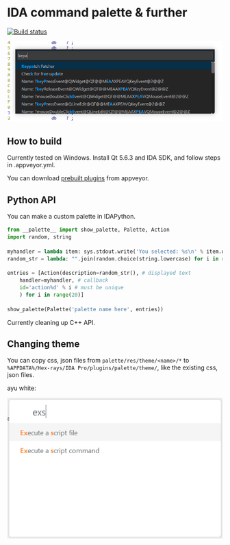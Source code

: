 # IDA command palette & further

[![Build status](https://ci.appveyor.com/api/projects/status/64ye84uag1v9rpn6?svg=true)](https://ci.appveyor.com/project/Jinmo/ifred)

![screenshot](screenshots/1.png)

## How to build

Currently tested on Windows. Install Qt 5.6.3 and IDA SDK, and follow steps in .appveyor.yml.

You can download [prebuilt plugins](https://ci.appveyor.com/project/Jinmo/ifred/build/artifacts) from appveyor.

## Python API

You can make a custom palette in IDAPython.

```py
from __palette__ import show_palette, Palette, Action
import random, string

myhandler = lambda item: sys.stdout.write('You selected: %s\n' % item.description)
random_str = lambda: "".join(random.choice(string.lowercase) for i in range(20))

entries = [Action(description=random_str(), # displayed text
    handler=myhandler, # callback
    id='action%d' % i # must be unique
    ) for i in range(20)]

show_palette(Palette('palette name here', entries))
```

Currently cleaning up C++ API.

## Changing theme

You can copy css, json files from `palette/res/theme/<name>/*` to `%APPDATA%/Hex-rays/IDA Pro/plugins/palette/theme/`, like the existing css, json files.

ayu white:

![screenshot](screenshots/2.png)